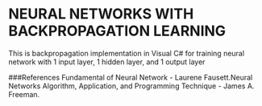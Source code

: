 # NEURAL NETWORKS WITH BACKPROPAGATION LEARNING

This is backpropagation implementation in Visual C# for training neural network with 1 input layer, 1 hidden layer, and 1 output layer

###References
Fundamental of Neural Network - Laurene Fausett.Neural Networks Algorithm, Application, and Programming Technique  - James A. Freeman.
